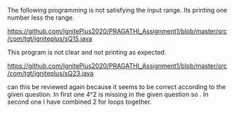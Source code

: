 

The following programming is not satisfying the input range. Its printing one number less the range.

https://github.com/IgnitePlus2020/PRAGATHI_Assignment1/blob/master/src/com/tgt/igniteplus/sQ15.java

This program is not clear and not printing as expected.

https://github.com/IgnitePlus2020/PRAGATHI_Assignment1/blob/master/src/com/tgt/igniteplus/sQ23.java

can this be reviewed again because it seems to be correct according to the given question.
In first one 4^2 is missing in the given question so .
In second one I have combined 2 for loops together.
